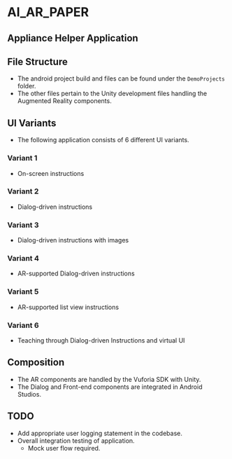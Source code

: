 # AI_AR_PAPER

## Appliance Helper Application

## File Structure

- The android project build and files can be found under the `DemoProjects` folder.
- The other files pertain to the Unity development files handling the Augmented Reality components.

## UI Variants

- The following application consists of 6 different UI variants.

### Variant 1

- On-screen instructions

### Variant 2

- Dialog-driven instructions

### Variant 3

- Dialog-driven instructions with images

### Variant 4

- AR-supported Dialog-driven instructions

### Variant 5

- AR-supported list view instructions

### Variant 6

- Teaching through Dialog-driven Instructions and virtual UI

## Composition

- The AR components are handled by the Vuforia SDK with Unity.
- The Dialog and Front-end components are integrated in Android Studios.

## TODO

- Add appropriate user logging statement in the codebase.
- Overall integration testing of application. 
    - Mock user flow required. 
